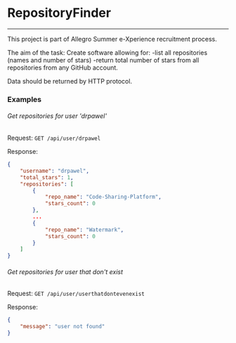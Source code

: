 # RepositoryFinder
***
This project is part of Allegro Summer e-Xperience recruitment process.

The aim of the task:
Create software allowing for:
  -list all repositories (names and number of stars)
  -return total number of stars from all repositories
 from any GitHub account.
 
 Data should be returned by HTTP protocol.

### Examples

###### Get repositories for user 'drpawel'

Request: `GET /api/user/drpawel`

Response:
```JSON
{
    "username": "drpawel",
    "total_stars": 1,
    "repositories": [
        {
            "repo_name": "Code-Sharing-Platform",
            "stars_count": 0
        },
        ...
        {
            "repo_name": "Watermark",
            "stars_count": 0
        }
    ]
}
```
###### Get repositories for user that don't exist

Request: `GET /api/user/userthatdontevenexist`

Response:
```JSON
{
    "message": "user not found"
}
```
